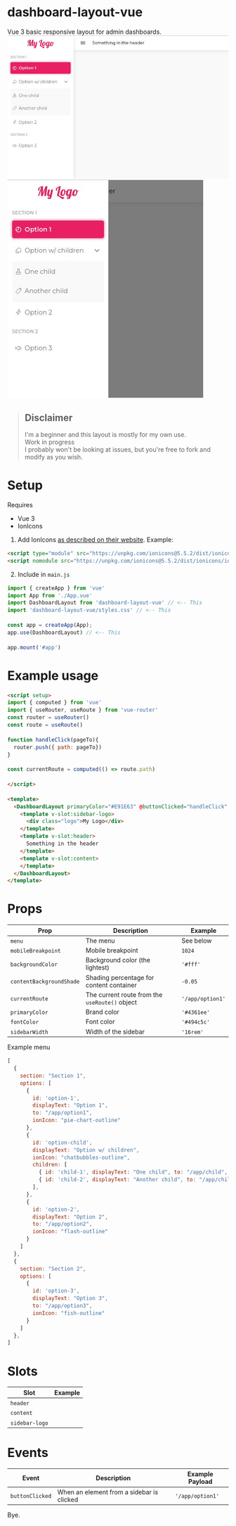 # dashboard-layout-vue
Vue 3 basic responsive layout for admin dashboards.
![Fullscreen](./img/1.jpg)
![Mobile](./img/2.jpg)

> ## Disclaimer
> I'm a beginner and this layout is mostly for my own use.  
> Work in progress  
> I probably won't be looking at issues, but you're free to fork and modify as you wish.

# Setup
Requires
- Vue 3
- IonIcons

1. Add IonIcons [as described on their website](https://ionic.io/ionicons/usage). Example:
```html
<script type="module" src="https://unpkg.com/ionicons@5.5.2/dist/ionicons/ionicons.esm.js"></script>
<script nomodule src="https://unpkg.com/ionicons@5.5.2/dist/ionicons/ionicons.js"></script>
```

2. Include in `main.js`
```javascript
import { createApp } from 'vue'
import App from './App.vue'
import DashboardLayout from 'dashboard-layout-vue' // <-- This
import 'dashboard-layout-vue/styles.css' // <-- This

const app = createApp(App);
app.use(DashboardLayout) // <-- This

app.mount('#app')

```

# Example usage
```html
<script setup>
import { computed } from 'vue'
import { useRouter, useRoute } from 'vue-router'
const router = useRouter()
const route = useRoute()

function handleClick(pageTo){
  router.push({ path: pageTo})
}

const currentRoute = computed(() => route.path)

</script>

<template>
  <DashboardLayout primaryColor="#E91E63" @buttonClicked="handleClick" :currentRoute="currentRoute">
    <template v-slot:sidebar-logo>
      <div class="logo">My Logo</div>
    </template>
    <template v-slot:header>
      Something in the header
    </template>
    <template v-slot:content>
    </template>    
  </DashboardLayout>
</template>
```

# Props
| Prop | Description | Example |
|--|--|--|
| `menu` | The menu | See below |
| `mobileBreakpoint` | Mobile breakpoint | `1024` |
| `backgroundColor` | Background color (the lightest) | `'#fff'` |
| `contentBackgroundShade` | Shading percentage for content container | `-0.05` |
| `currentRoute` | The current route from the `useRoute()` object | `'/app/option1'` |
| `primaryColor` | Brand color | `'#4361ee'` |
| `fontColor` | Font color | `'#494c5c'` |
| `sidebarWidth` | Width of the sidebar | `'16rem'` |


Example menu
```javascript
[
  {
    section: "Section 1",
    options: [
      {
        id: 'option-1',
        displayText: "Option 1",
        to: "/app/option1",
        ionIcon: "pie-chart-outline"
      },
      {
        id: 'option-child',
        displayText: "Option w/ children",
        ionIcon: "chatbubbles-outline",
        children: [
          { id: 'child-1', displayText: "One child", to: "/app/child", ionIcon: "flask-outline" },
          { id: 'child-2', displayText: "Another child", to: "/app/child", ionIcon: "pricetag-outline" },
        ],
      },
      {
        id: 'option-2',
        displayText: "Option 2",
        to: "/app/option2",
        ionIcon: "flash-outline"
      }    
    ]
  },
  {
    section: "Section 2",
    options: [
      {
        id: 'option-3',
        displayText: "Option 3",
        to: "/app/option3",
        ionIcon: "fish-outline"
      }      
    ]
  },
]
```

# Slots
| Slot | Example |
|--|--|
| `header` | |
| `content` | |
| `sidebar-logo` | |



# Events
| Event | Description | Example Payload |
|--|--|--|
| `buttonClicked` | When an element from a sidebar is clicked | `'/app/option1'` |



Bye.